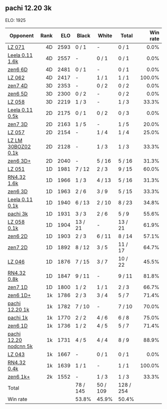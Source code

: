 ## pachi 12.20 3k ##

ELO: 1925

Opponent | Rank | ELO | Black | White | Total | Win rate
---------|-----:|----:|-------|-------|-------|-------:
[LZ 071](LZ%20071.md) | 4D | 2593 | 0 / 1 | - | 0 / 1 | 0.0%
[Leela 0.11 1.6k](Leela%200.11%201.6k.md) | 4D | 2557 | - | 0 / 1 | 0 / 1 | 0.0%
[zen6 6D](zen6%206D.md) | 4D | 2481 | 0 / 1 | - | 0 / 1 | 0.0%
[LZ 062](LZ%20062.md) | 4D | 2417 | - | 1 / 1 | 1 / 1 | 100.0%
[zen7 4D](zen7%204D.md) | 3D | 2353 | - | 0 / 2 | 0 / 2 | 0.0%
[zen6 5D](zen6%205D.md) | 3D | 2300 | 0 / 2 | - | 0 / 2 | 0.0%
[LZ 058](LZ%20058.md) | 3D | 2219 | 1 / 3 | - | 1 / 3 | 33.3%
[Leela 0.11 0.5k](Leela%200.11%200.5k.md) | 2D | 2175 | 0 / 1 | 0 / 2 | 0 / 3 | 0.0%
[zen7 3D](zen7%203D.md) | 2D | 2163 | 1 / 5 | - | 1 / 5 | 20.0%
[LZ 057](LZ%20057.md) | 2D | 2154 | - | 1 / 4 | 1 / 4 | 25.0%
[LZ LM 30BOZ02 0.1k](LZ%20LM%2030BOZ02%200.1k.md) | 2D | 2128 | - | 1 / 3 | 1 / 3 | 33.3%
[zen6 3D+](zen6%203D+.md) | 2D | 2040 | - | 5 / 16 | 5 / 16 | 31.3%
[LZ 051](LZ%20051.md) | 1D | 1981 | 7 / 12 | 2 / 3 | 9 / 15 | 60.0%
[RN4.32 1.6k](RN4.32%201.6k.md) | 1D | 1966 | 1 / 3 | 4 / 13 | 5 / 16 | 31.3%
[zen6 3D](zen6%203D.md) | 1D | 1963 | 2 / 6 | 3 / 9 | 5 / 15 | 33.3%
[Leela 0.11 0.1k](Leela%200.11%200.1k.md) | 1D | 1940 | 6 / 13 | 2 / 10 | 8 / 23 | 34.8%
[pachi 3k](pachi%203k.md) | 1D | 1931 | 3 / 3 | 2 / 6 | 5 / 9 | 55.6%
[LZ 058 0.1k](LZ%20058%200.1k.md) | 1D | 1904 | 13 / 21 | - | 13 / 21 | 61.9%
[zen6 2D](zen6%202D.md) | 1D | 1903 | 2 / 3 | 6 / 11 | 8 / 14 | 57.1%
[zen7 2D](zen7%202D.md) | 1D | 1892 | 8 / 12 | 3 / 5 | 11 / 17 | 64.7%
[LZ 046](LZ%20046.md) | 1D | 1876 | 7 / 15 | 3 / 7 | 10 / 22 | 45.5%
[RN4.32 0.8k](RN4.32%200.8k.md) | 1D | 1847 | 9 / 11 | - | 9 / 11 | 81.8%
[zen7 1D](zen7%201D.md) | 1D | 1800 | 1 / 2 | 1 / 1 | 2 / 3 | 66.7%
[zen6 1D+](zen6%201D+.md) | 1k | 1786 | 2 / 3 | 3 / 4 | 5 / 7 | 71.4%
[pachi 12.20 1k](pachi%2012.20%201k.md) | 1k | 1782 | 7 / 10 | - | 7 / 10 | 70.0%
[pachi 1k](pachi%201k.md) | 1k | 1770 | 2 / 2 | 4 / 6 | 6 / 8 | 75.0%
[zen6 1D](zen6%201D.md) | 1k | 1736 | 1 / 2 | 4 / 5 | 5 / 7 | 71.4%
[pachi 12.20 nodcnn 5k](pachi%2012.20%20nodcnn%205k.md) | 1k | 1731 | 4 / 5 | 4 / 4 | 8 / 9 | 88.9%
[LZ 043](LZ%20043.md) | 1k | 1667 | - | 0 / 1 | 0 / 1 | 0.0%
[RN4.32 0.4k](RN4.32%200.4k.md) | 1k | 1639 | 1 / 1 | - | 1 / 1 | 100.0%
[zen6 1k+](zen6%201k+.md) | 2k | 1552 | - | 1 / 3 | 1 / 3 | 33.3%
Total | | | 78 / 145 | 50 / 109 | 128 / 254 | 
Win rate| | | 53.8% | 45.9% | 50.4% | 
